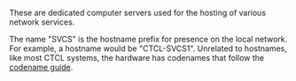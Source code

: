 These are dedicated computer servers used for the hosting of various network services. 

The name "SVCS" is the hostname prefix for presence on the local network. For example, a hostname would be "CTCL-SVCS1". Unrelated to hostnames, like most CTCL systems, the hardware has codenames that follow the [codename guide](../codenames/).